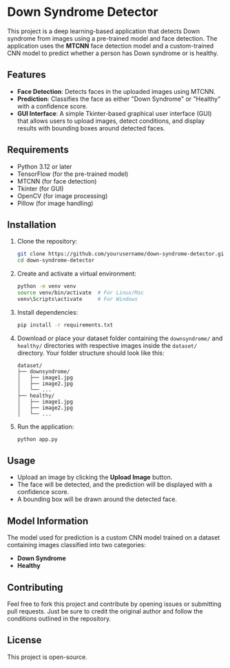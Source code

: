 # Down Syndrome Detector

This project is a deep learning-based application that detects Down syndrome from images using a pre-trained model and face detection. The application uses the **MTCNN** face detection model and a custom-trained CNN model to predict whether a person has Down syndrome or is healthy.

## Features
- **Face Detection**: Detects faces in the uploaded images using MTCNN.
- **Prediction**: Classifies the face as either "Down Syndrome" or "Healthy" with a confidence score.
- **GUI Interface**: A simple Tkinter-based graphical user interface (GUI) that allows users to upload images, detect conditions, and display results with bounding boxes around detected faces.

## Requirements

- Python 3.12 or later
- TensorFlow (for the pre-trained model)
- MTCNN (for face detection)
- Tkinter (for GUI)
- OpenCV (for image processing)
- Pillow (for image handling)

## Installation

1. Clone the repository:
    ```bash
    git clone https://github.com/yourusername/down-syndrome-detector.git
    cd down-syndrome-detector
    ```

2. Create and activate a virtual environment:
    ```bash
    python -m venv venv
    source venv/bin/activate  # For Linux/Mac
    venv\Scripts\activate     # For Windows
    ```

3. Install dependencies:
    ```bash
    pip install -r requirements.txt
    ```

4. Download or place your dataset folder containing the `downsyndrome/` and `healthy/` directories with respective images inside the `dataset/` directory. Your folder structure should look like this:
    ```
    dataset/
    ├── downsyndrome/
    │   ├── image1.jpg
    │   ├── image2.jpg
    │   └── ...
    ├── healthy/
    │   ├── image1.jpg
    │   ├── image2.jpg
    │   └── ...
    ```

5. Run the application:
    ```bash
    python app.py
    ```

## Usage
- Upload an image by clicking the **Upload Image** button.
- The face will be detected, and the prediction will be displayed with a confidence score.
- A bounding box will be drawn around the detected face.

## Model Information
The model used for prediction is a custom CNN model trained on a dataset containing images classified into two categories:
- **Down Syndrome**
- **Healthy**

## Contributing
Feel free to fork this project and contribute by opening issues or submitting pull requests. Just be sure to credit the original author and follow the conditions outlined in the repository.

## License
This project is open-source.
